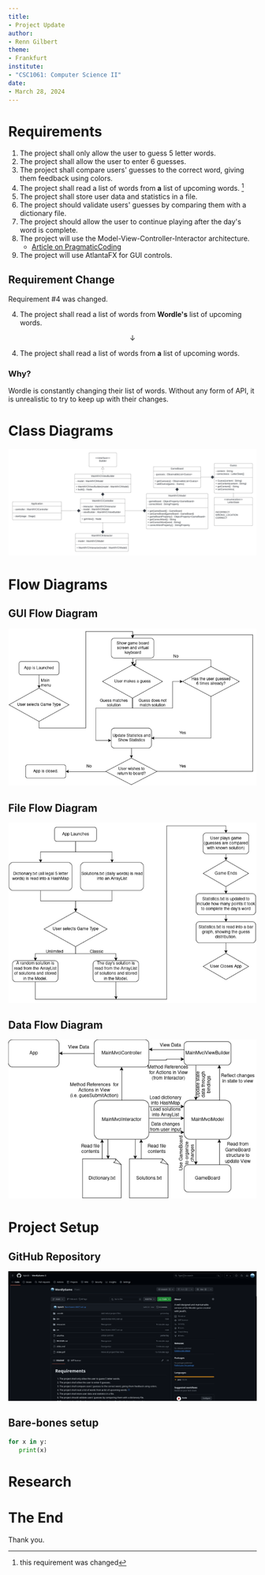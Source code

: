 ```yaml
---
title:
- Project Update
author:
- Renn Gilbert
theme:
- Frankfurt
institute:
- "CSC1061: Computer Science II"
date:
- March 28, 2024
---
```


# Requirements

1. The project shall only allow the user to guess 5 letter words.
2. The project shall allow the user to enter 6 guesses.
3. The project shall compare users' guesses to the correct word, giving them feedback using colors.
4. The project shall read a list of words from **a** list of upcoming words. [^1]
5. The project shall store user data and statistics in a file.
6. The project should validate users' guesses by comparing them with a dictionary file.
7. The project should allow the user to continue playing after the day's word is complete.
8. The project will use the Model-View-Controller-Interactor architecture.
   * [Article on PragmaticCoding](https://www.pragmaticcoding.ca/javafx/mvci/)
9. The project will use AtlantaFX for GUI controls.

[^1]: this requirement was changed

## Requirement Change

Requirement #4 was changed.

4. The project shall read a list of words from **Wordle's** list of upcoming words.

$$\downarrow$$

4. The project shall read a list of words from **a** list of upcoming words.

### Why?

Wordle is constantly changing their list of words. Without any form of API, it is unrealistic to try to keep up with their changes.

# Class Diagrams

![UML Class Diagram](resources/images/uml.jpeg)

# Flow Diagrams

## GUI Flow Diagram

![GUI Flow Diagram](resources/images/guiflow.png)

## File Flow Diagram

![File Flow Diagram](resources/images/fileflow.png)

## Data Flow Diagram

![Data Flow Diagram](resources/images/dataflow.png)

# Project Setup

## GitHub Repository

![GitHub Initial Setup](resources/images/githubsetup.png)

## Bare-bones setup

``` python
for x in y:
   print(x)
```

# Research

# The End

Thank you.